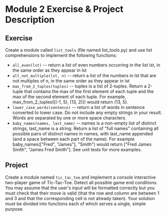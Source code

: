 # Module 2 Exercise & Project Description
## Exercise

Create a module called `list_tools` (file named list_tools.py) and use list comprehensions to implement the following functions:

- `all_even(lst)` -- return a list of even numbers occurring in the list lst, in the same order as they appear in lst
- `all_not_multiple(lst, n)` -- return a list of the numbers in lst that are not multiples of n, in the same order as they appear in lst
- `max_from_2_tuples(tuples)` -- tuples is a list of 2-tuples. Return a 2-tuple that contains the max of the first element of each tuple and the max of the second element of each tuple. For example, max_from_2_tuples([(-1, 5), (13, 2)]) would return (13, 5).
- `lower_case_words(sentence)` -- return a list of words in sentence converted to lower case. Do not include any empty strings in your result. Words are separated by one or more space characters.
- `baby_names(names, last_name)` -- names is a non-empty list of distinct strings, last_name is a string. Return a list of "full names" containing all possible pairs of distinct names in names, with last_name appended (and a space between each part of the name).  For example baby_names(["Fred", "James"], "Smith") would return ["Fred James Smith", "James Fred Smith"].  See unit tests for more examples.


## Project

Create a module named `tic_tac_toe` and implement a console interactive two-player game of Tic-Tac-Toe.  Detect all possible game end conditions. You may assume that the user's input will be formatted correctly but you must check that their move is valid (that the row and column are between 1 and 3 and that the corresponding cell is not already taken). Your solution must be divided into functions each of which serves a single, simple purpose.

